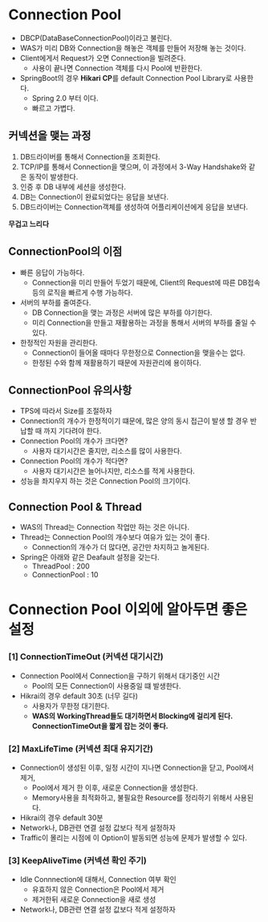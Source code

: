 # Connection Pool
- DBCP(DataBaseConnectionPool)이라고 불린다.
- WAS가 미리 DB와 Connection을 해놓은 객체를 만들어 저장해 놓는 것이다.
- Client에게서 Request가 오면 Connection을 빌려준다.
  - 사용이 끝나면 Connection 객체를 다시 Pool에 반환한다.
- SpringBoot의 경우 **Hikari CP**를 default Connection Pool Library로 사용한다.
  - Spring 2.0 부터 이다.
  - 빠르고 가볍다.
## 커넥션을 맺는 과정
1. DB드라이버를 통해서 Connection을 조회한다.
2. TCP/IP를 통해서 Connection을 맺으며, 이 과정에서 3-Way Handshake와 같은 동작이 발생한다.
3. 인증 후 DB 내부에 세션을 생성한다.
4. DB는 Connection이 완료되었다는 응답을 보낸다.
5. DB드라이버는 Connection객체를 생성하여 어플리케이션에게 응답을 보낸다.

**무겁고 느리다**


## ConnectionPool의 이점
- 빠른 응답이 가능하다.
  - Connection을 미리 만들어 두었기 때문에, Client의 Request에 따른 DB접속 등의 로직을 빠르게 수행 가능하다.
- 서버의 부하를 줄여준다.
  - DB Connection을 맺는 과정은 서버에 많은 부하를 야기한다.
  - 미리 Connection을 만들고 재활용하는 과정을 통해서 서버의 부하를 줄일 수 있다.
- 한정적인 자원을 관리한다.
  - Connection이 들어올 때마다 무한정으로 Connection을 맺을수는 없다.
  - 한정된 수와 함께 재활용하기 때문에 자원관리에 용이하다.

## ConnectionPool 유의사항
- TPS에 따라서 Size를 조절하자
- Connection의 개수가 한정적이기 떄문에, 많은 양의 동시 접근이 발생 할 경우 반납할 때 까지 기다려야 한다.
- Connection Pool의 개수가 크다면?
  - 사용자 대기시간은 줄지만, 리소스를 많이 사용한다.
- Connection Pool의 개수가 적다면?
  - 사용자 대기시간은 늘어나지만, 리소스를 적게 사용한다.
- 성능을 좌지우지 하는 것은 Connection Pool의 크기이다.

## Connection Pool & Thread
- WAS의 Thread는 Connection 작업만 하는 것은 아니다.
- Thread는 Connection Pool의 개수보다 여유가 있는 것이 좋다.
  - Connection의 개수가 더 많다면, 공간만 차지하고 놀게된다.
- Spring은 아래와 같은 Deafault 설정을 갖는다.
  - ThreadPool : 200
  - ConnectionPool : 10


# Connection Pool 이외에 알아두면 좋은 설정

### [1] ConnectionTimeOut (커넥션 대기시간)
- Connection Pool에서 Connection을 구하기 위해서 대기중인 시간
  - Pool의 모든 Connection이 사용중일 떄 발생한다.
- Hikrai의 경우 default 30초 (너무 길다)
  - 사용자가 무한정 대기한다.
  - **WAS의 WorkingThread들도 대기하면서 Blocking에 걸리게 된다.**   
**ConnectionTimeOut을 짧게 잡는 것이 좋다.**   

### [2] MaxLifeTime (커넥션 최대 유지기간)
- Connection이 생성된 이후, 일정 시간이 지나면 Connection을 닫고, Pool에서 제거,
  - Pool에서 제거 한 이후, 새로운 Connection을 생성한다.
  - Memory사용을 최적화하고, 불필요한 Resource를 정리하기 위해서 사용된다.
- Hikrai의 경우 default 30분
- Network나, DB관련 연결 설정 값보다 적게 설정하자
- Traffic이 몰리는 시점에 이 Option이 발동되면 성능에 문제가 발생할 수 있다.

### [3] KeepAliveTime (커넥션 확인 주기)
- Idle Connnection에 대해서, Connection 여부 확인
  - 유효하지 않은 Connection은 Pool에서 제거
  - 제거한뒤 새로운 Connection을 새로 생성
- Network나, DB관련 연결 설정 값보다 적게 설정하자